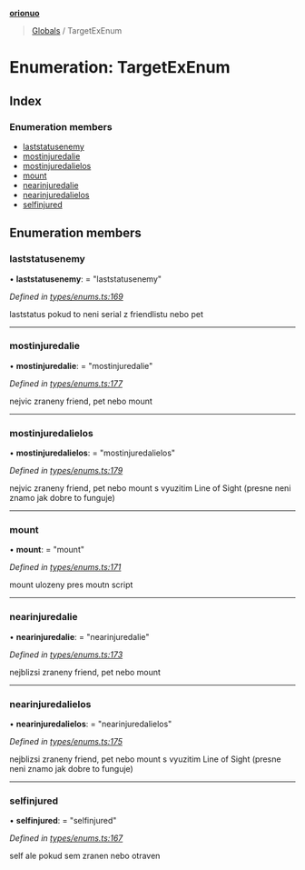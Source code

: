 **[orionuo](../README.md)**

> [Globals](../globals.md) / TargetExEnum

# Enumeration: TargetExEnum

## Index

### Enumeration members

* [laststatusenemy](targetexenum.md#laststatusenemy)
* [mostinjuredalie](targetexenum.md#mostinjuredalie)
* [mostinjuredalielos](targetexenum.md#mostinjuredalielos)
* [mount](targetexenum.md#mount)
* [nearinjuredalie](targetexenum.md#nearinjuredalie)
* [nearinjuredalielos](targetexenum.md#nearinjuredalielos)
* [selfinjured](targetexenum.md#selfinjured)

## Enumeration members

### laststatusenemy

•  **laststatusenemy**:  = "laststatusenemy"

*Defined in [types/enums.ts:169](https://github.com/msviha/orionuo/blob/caea5c9/src/types/enums.ts#L169)*

laststatus pokud to neni serial z friendlistu nebo pet

___

### mostinjuredalie

•  **mostinjuredalie**:  = "mostinjuredalie"

*Defined in [types/enums.ts:177](https://github.com/msviha/orionuo/blob/caea5c9/src/types/enums.ts#L177)*

nejvic zraneny friend, pet nebo mount

___

### mostinjuredalielos

•  **mostinjuredalielos**:  = "mostinjuredalielos"

*Defined in [types/enums.ts:179](https://github.com/msviha/orionuo/blob/caea5c9/src/types/enums.ts#L179)*

nejvic zraneny friend, pet nebo mount s vyuzitim Line of Sight (presne neni znamo jak dobre to funguje)

___

### mount

•  **mount**:  = "mount"

*Defined in [types/enums.ts:171](https://github.com/msviha/orionuo/blob/caea5c9/src/types/enums.ts#L171)*

mount ulozeny pres moutn script

___

### nearinjuredalie

•  **nearinjuredalie**:  = "nearinjuredalie"

*Defined in [types/enums.ts:173](https://github.com/msviha/orionuo/blob/caea5c9/src/types/enums.ts#L173)*

nejblizsi zraneny friend, pet nebo mount

___

### nearinjuredalielos

•  **nearinjuredalielos**:  = "nearinjuredalielos"

*Defined in [types/enums.ts:175](https://github.com/msviha/orionuo/blob/caea5c9/src/types/enums.ts#L175)*

nejblizsi zraneny friend, pet nebo mount s vyuzitim Line of Sight (presne neni znamo jak dobre to funguje)

___

### selfinjured

•  **selfinjured**:  = "selfinjured"

*Defined in [types/enums.ts:167](https://github.com/msviha/orionuo/blob/caea5c9/src/types/enums.ts#L167)*

self ale pokud sem zranen nebo otraven
